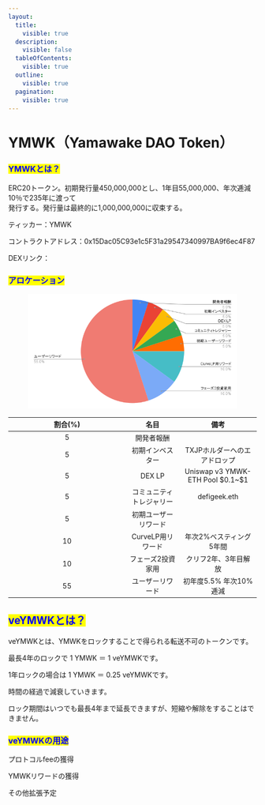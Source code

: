 ```yaml
---
layout:
  title:
    visible: true
  description:
    visible: false
  tableOfContents:
    visible: true
  outline:
    visible: true
  pagination:
    visible: true
---
```


# YMWK（Yamawake DAO Token）

### <mark style="color:blue;">YMWKとは？</mark> <a href="#usercontent-gai-yao" id="usercontent-gai-yao"></a>

ERC20トークン。初期発行量450,000,000とし、1年目55,000,000、年次逓減10％で235年に渡って\
発行する。発行量は最終的に1,000,000,000に収束する。

ティッカー：YMWK

コントラクトアドレス：0x15Dac05C93e1c5F31a29547340997BA9f6ec4F87

DEXリンク：

### <mark style="color:blue;">アロケーション</mark>

<figure><img src="../.gitbook/assets/chart.png" alt=""><figcaption></figcaption></figure>

<table><thead><tr><th width="224.33333333333331" align="center">割合(%)</th><th align="center">名目</th><th align="center">備考</th></tr></thead><tbody><tr><td align="center">5</td><td align="center">開発者報酬</td><td align="center"></td></tr><tr><td align="center">5</td><td align="center">初期インベスター</td><td align="center">TXJPホルダーへのエアドロップ</td></tr><tr><td align="center">5</td><td align="center">DEX LP</td><td align="center">Uniswap v3 YMWK-ETH Pool $0.1~$1</td></tr><tr><td align="center">5</td><td align="center">コミュニティトレジャリー</td><td align="center">defigeek.eth</td></tr><tr><td align="center">5</td><td align="center">初期ユーザーリワード</td><td align="center"></td></tr><tr><td align="center">10</td><td align="center">CurveLP用リワード</td><td align="center">年次2%ベスティング5年間</td></tr><tr><td align="center">10</td><td align="center">フェーズ2投資家用</td><td align="center">クリフ2年、3年目解放</td></tr><tr><td align="center">55</td><td align="center">ユーザーリワード</td><td align="center">初年度5.5% 年次10%逓減</td></tr></tbody></table>

## <mark style="color:blue;">veYMWKとは？</mark>

veYMWKとは、YMWKをロックすることで得られる転送不可のトークンです。

最長4年のロックで 1 YMWK ＝ 1 veYMWKです。

1年ロックの場合は 1 YMWK ＝ 0.25 veYMWKです。

時間の経過で減衰していきます。

ロック期間はいつでも最長4年まで延長できますが、短縮や解除をすることはできません。

### <mark style="color:blue;">veYMWKの用途</mark>

プロトコルfeeの獲得

YMWKリワードの獲得

その他拡張予定
